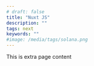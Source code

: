 ```yaml
---
# draft: false
title: "Nuxt JS"
description: ""
tags: next
keywords: ""
#image: /media/tags/solana.png
---
```


This is extra page content
